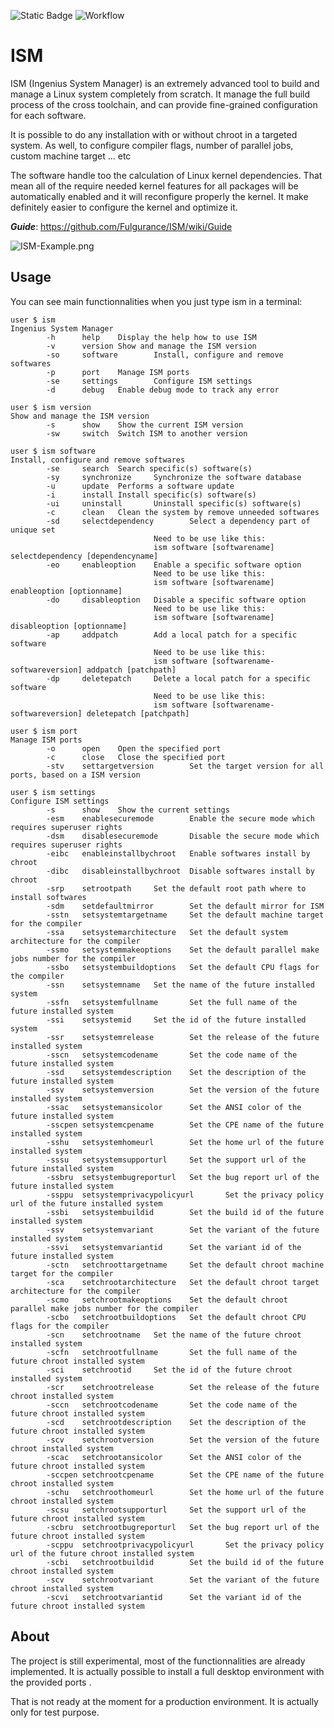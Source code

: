 ![Static Badge](https://img.shields.io/badge/License-GPL_3.0-blue)
![Workflow](https://github.com/fulgurance/ism/actions/workflows/crystal.yml/badge.svg?branch=master)

# ISM

ISM (Ingenius System Manager) is an extremely advanced tool to build and manage a Linux system completely from scratch.
It manage the full build process of the cross toolchain, and can provide fine-grained configuration for each software.

It is possible to do any installation with or without chroot in a targeted system. As well, to configure compiler flags, number of parallel jobs, custom machine target ... etc

The software handle too the calculation of Linux kernel dependencies. That mean all of the require needed kernel features for all packages will be automatically enabled and it will reconfigure properly the kernel. It make definitely easier to configure the kernel and optimize it.

***Guide***: https://github.com/Fulgurance/ISM/wiki/Guide

![ISM-Example.png](https://www.zupimages.net/up/24/20/2mn6.png)

## Usage

You can see main functionnalities when you just type ism in a terminal:
```
user $ ism
Ingenius System Manager
        -h      help    Display the help how to use ISM
        -v      version Show and manage the ISM version
        -so     software        Install, configure and remove softwares
        -p      port    Manage ISM ports
        -se     settings        Configure ISM settings
        -d      debug   Enable debug mode to track any error
```

```
user $ ism version
Show and manage the ISM version
        -s      show    Show the current ISM version
        -sw     switch  Switch ISM to another version
```

```
user $ ism software
Install, configure and remove softwares
        -se     search  Search specific(s) software(s)
        -sy     synchronize     Synchronize the software database
        -u      update  Performs a software update
        -i      install Install specific(s) software(s)
        -ui     uninstall       Uninstall specific(s) software(s)
        -c      clean   Clean the system by remove unneeded softwares
        -sd     selectdependency        Select a dependency part of unique set
                                Need to be use like this:
                                ism software [softwarename] selectdependency [dependencyname]
        -eo     enableoption    Enable a specific software option
                                Need to be use like this:
                                ism software [softwarename] enableoption [optionname]
        -do     disableoption   Disable a specific software option
                                Need to be use like this:
                                ism software [softwarename] disableoption [optionname]
        -ap     addpatch        Add a local patch for a specific software
                                Need to be use like this:
                                ism software [softwarename-softwareversion] addpatch [patchpath]
        -dp     deletepatch     Delete a local patch for a specific software
                                Need to be use like this:
                                ism software [softwarename-softwareversion] deletepatch [patchpath]
```

```
user $ ism port
Manage ISM ports
        -o      open    Open the specified port
        -c      close   Close the specified port
        -stv    settargetversion        Set the target version for all ports, based on a ISM version
```

```
user $ ism settings
Configure ISM settings
        -s      show    Show the current settings
        -esm    enablesecuremode        Enable the secure mode which requires superuser rights
        -dsm    disablesecuremode       Disable the secure mode which requires superuser rights
        -eibc   enableinstallbychroot   Enable softwares install by chroot
        -dibc   disableinstallbychroot  Disable softwares install by chroot
        -srp    setrootpath     Set the default root path where to install softwares
        -sdm    setdefaultmirror        Set the default mirror for ISM
        -sstn   setsystemtargetname     Set the default machine target for the compiler
        -ssa    setsystemarchitecture   Set the default system architecture for the compiler
        -ssmo   setsystemmakeoptions    Set the default parallel make jobs number for the compiler
        -ssbo   setsystembuildoptions   Set the default CPU flags for the compiler
        -ssn    setsystemname   Set the name of the future installed system
        -ssfn   setsystemfullname       Set the full name of the future installed system
        -ssi    setsystemid     Set the id of the future installed system
        -ssr    setsystemrelease        Set the release of the future installed system
        -sscn   setsystemcodename       Set the code name of the future installed system
        -ssd    setsystemdescription    Set the description of the future installed system
        -ssv    setsystemversion        Set the version of the future installed system
        -ssac   setsystemansicolor      Set the ANSI color of the future installed system
        -sscpen setsystemcpename        Set the CPE name of the future installed system
        -sshu   setsystemhomeurl        Set the home url of the future installed system
        -sssu   setsystemsupporturl     Set the support url of the future installed system
        -ssbru  setsystembugreporturl   Set the bug report url of the future installed system
        -ssppu  setsystemprivacypolicyurl       Set the privacy policy url of the future installed system
        -ssbi   setsystembuildid        Set the build id of the future installed system
        -ssv    setsystemvariant        Set the variant of the future installed system
        -ssvi   setsystemvariantid      Set the variant id of the future installed system
        -sctn   setchroottargetname     Set the default chroot machine target for the compiler
        -sca    setchrootarchitecture   Set the default chroot target architecture for the compiler
        -scmo   setchrootmakeoptions    Set the default chroot parallel make jobs number for the compiler
        -scbo   setchrootbuildoptions   Set the default chroot CPU flags for the compiler
        -scn    setchrootname   Set the name of the future chroot installed system
        -scfn   setchrootfullname       Set the full name of the future chroot installed system
        -sci    setchrootid     Set the id of the future chroot installed system
        -scr    setchrootrelease        Set the release of the future chroot installed system
        -sccn   setchrootcodename       Set the code name of the future chroot installed system
        -scd    setchrootdescription    Set the description of the future chroot installed system
        -scv    setchrootversion        Set the version of the future chroot installed system
        -scac   setchrootansicolor      Set the ANSI color of the future chroot installed system
        -sccpen setchrootcpename        Set the CPE name of the future chroot installed system
        -schu   setchroothomeurl        Set the home url of the future chroot installed system
        -scsu   setchrootsupporturl     Set the support url of the future chroot installed system
        -scbru  setchrootbugreporturl   Set the bug report url of the future chroot installed system
        -scppu  setchrootprivacypolicyurl       Set the privacy policy url of the future chroot installed system
        -scbi   setchrootbuildid        Set the build id of the future chroot installed system
        -scv    setchrootvariant        Set the variant of the future chroot installed system
        -scvi   setchrootvariantid      Set the variant id of the future chroot installed system
```

## About
The project is still experimental, most of the functionnalities are already implemented. It is actually possible to install a full desktop environment with the provided ports .

That is not ready at the moment for a production environment. It is actually only for test purpose.
